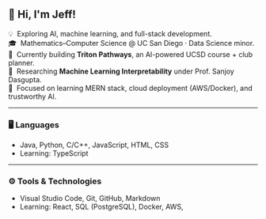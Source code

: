 <h2>👋 Hi, I'm Jeff!</h2>

💡 &nbsp;Exploring AI, machine learning, and full-stack development.  
🎓 &nbsp;Mathematics–Computer Science @ UC San Diego · Data Science minor.  
🚀 &nbsp;Currently building **Triton Pathways**, an AI-powered UCSD course + club planner.  
🔬 &nbsp;Researching **Machine Learning Interpretability** under Prof. Sanjoy Dasgupta.  
🌱 &nbsp;Focused on learning MERN stack, cloud deployment (AWS/Docker), and trustworthy AI.  

---

### 🖥️ Languages
- Java, Python, C/C++, JavaScript, HTML, CSS
- Learning: TypeScript

---

### ⚙️ Tools & Technologies
- Visual Studio Code, Git, GitHub, Markdown
- Learning: React, SQL (PostgreSQL), Docker, AWS, 
